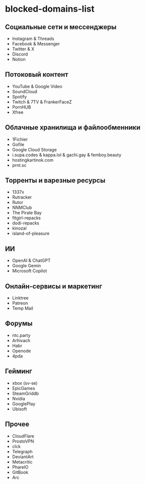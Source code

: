 # blocked-domains-list
## Социальные сети и мессенджеры
- Instagram & Threads
- Facebook & Messenger
- Twitter & X
- Discord
- Notion
## Потоковый контент
- YouTube & Google Video
- SoundCloud
- Spotify
- Twitch & 7TV & FrankerFaceZ
- PornHUB
- Xfree
## Облачные хранилища и файлообменники
- 1Fichier
- Gofile
- Google Cloud Storage
- i.supa.codes & kappa.lol & gachi.gay & femboy.beauty
- hostingkartinok.com
- prnt.sc
## Торренты и варезные ресурсы
- 1337x
- Rutracker
- Rutor
- NNMClub
- The Pirate Bay
- fitgirl-repacks
- dodi-repacks
- kinozal
- island-of-pleasure
## ИИ
- OpenAI & ChatGPT
- Google Gemin
- Microsoft Copilot
## Онлайн-сервисы и маркетинг
- Linktree
- Patreon
- Temp Mail
## Форумы
- ntc.party
- Arhivach
- Habr
- Openode
- 4pda
## Гейминг
- xbox (sv-se)
- EpicGames
- SteamGriddb
- Nvidia
- GooglePlay
- Ubisoft
## Прочее
- CloudFlare
- ProstoVPN
- clck
- Telegraph
- DeviantArt
- Metacritic
- PhareIO
- GitBook
- Arc
